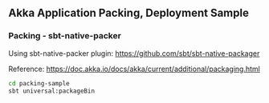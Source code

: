 ## Akka Application Packing, Deployment Sample



### Packing - sbt-native-packer

Using sbt-native-packer plugin: https://github.com/sbt/sbt-native-packager

Reference: https://doc.akka.io/docs/akka/current/additional/packaging.html

```bash
cd packing-sample
sbt universal:packageBin
```

